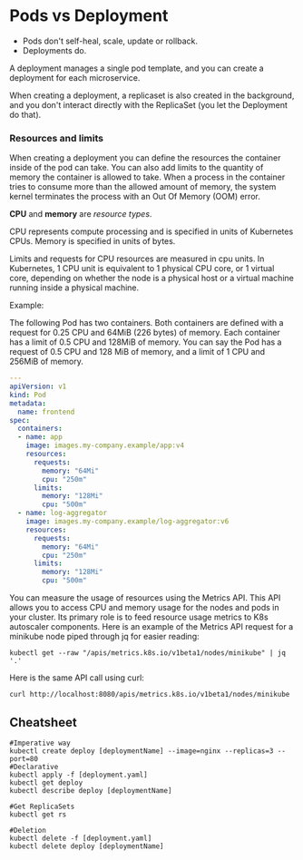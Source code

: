 # Pods vs Deployment

- Pods don't self-heal, scale, update or rollback.
- Deployments do.

A deployment manages a single pod template, and you can create a deployment for each microservice.

When creating a deployment, a replicaset is also created in the background, and you don't interact directly with the ReplicaSet (you let the Deployment do that).

### Resources and limits
When creating a deployment you can define the resources the container inside of the pod can take. You can also add limits to the quantity of memory the container is allowed to take. When a process in the container tries to consume more than the allowed amount of memory, the system kernel terminates the process with an Out Of Memory (OOM) error.

**CPU** and **memory** are *resource types*. 

CPU represents compute processing and is specified in units of Kubernetes CPUs. Memory is specified in units of bytes.

Limits and requests for CPU resources are measured in cpu units. In Kubernetes, 1 CPU unit is equivalent to 1 physical CPU core, or 1 virtual core, depending on whether the node is a physical host or a virtual machine running inside a physical machine.

Example:

The following Pod has two containers. Both containers are defined with a request for 0.25 CPU and 64MiB (226 bytes) of memory. Each container has a limit of 0.5 CPU and 128MiB of memory. You can say the Pod has a request of 0.5 CPU and 128 MiB of memory, and a limit of 1 CPU and 256MiB of memory.

```yaml
---
apiVersion: v1
kind: Pod
metadata:
  name: frontend
spec:
  containers:
  - name: app
    image: images.my-company.example/app:v4
    resources:
      requests:
        memory: "64Mi"
        cpu: "250m"
      limits:
        memory: "128Mi"
        cpu: "500m"
  - name: log-aggregator
    image: images.my-company.example/log-aggregator:v6
    resources:
      requests:
        memory: "64Mi"
        cpu: "250m"
      limits:
        memory: "128Mi"
        cpu: "500m"
```

You can measure the usage of resources using the Metrics API.
This API allows you to access CPU and memory usage for the nodes and pods in your cluster. Its primary role is to feed resource usage metrics to K8s autoscaler components.
Here is an example of the Metrics API request for a minikube node piped through jq for easier reading:

```shell
kubectl get --raw "/apis/metrics.k8s.io/v1beta1/nodes/minikube" | jq '.'
```

Here is the same API call using curl:
```shell
curl http://localhost:8080/apis/metrics.k8s.io/v1beta1/nodes/minikube
```


## Cheatsheet

```shell
#Imperative way
kubectl create deploy [deploymentName] --image=nginx --replicas=3 --port=80
#Declarative
kubectl apply -f [deployment.yaml]
kubectl get deploy
kubectl describe deploy [deploymentName]

#Get ReplicaSets
kubectl get rs

#Deletion
kubectl delete -f [deployment.yaml]
kubectl delete deploy [deploymentName]
```
